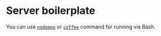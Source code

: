# Server boilerplate

You can use [`nodemon`](http://nodemon.io) or [`coffee`](http://coffeescript.org/#usage) command for running via Bash.